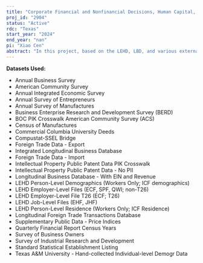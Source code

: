 ```yaml
---
title: "Corporate Financial and Nonfinancial Decisions, Human Capital, and Trades"
proj_id: "2904"
status: "Active"
rdc: "Texas"
start_year: "2024"
end_year: "nan"
pi: "Xiao Cen"
abstract: "In this project, based on the LEHD, LBD, and various external datasets, we examine the two-way effects between individuals' employment decisions and corporate culture related policies, an understudied facet in corporate governance. To investigate the effects, we plan to use the voting outcomes of firm-culture-related shareholder proposals as an instrumental variable for culture changes of a firm. We expect to see a decrease in employee separation rates after the passing of a shareholder proposal regarding firm culture, especially among the employees with high consciousness to firm culture/social values. In the second part of the project, we will further shed light on how the culture-related firm policies/decisions and the resulting human capital consequences affect firm performance in innovation, international competition, and financial management."
---
```


**Datasets Used:**

  - Annual Business Survey 
  - American Community Survey 
  - Annual Integrated Economic Survey 
  - Annual Survey of Entrepreneurs 
  - Annual Survey of Manufactures 
  - Business Enterprise Research and Development Survey (BERD) 
  - BOC PIK Crosswalk American Community Survey (ACS) 
  - Census of Manufactures 
  - Commercial Columbia University Deeds 
  - Compustat-SSEL Bridge 
  - Foreign Trade Data - Export 
  - Integrated Longitudinal Business Database 
  - Foreign Trade Data - Import 
  - Intellectual Property Public Patent Data PIK Crosswalk 
  - Intellectual Property Public Patent Data - No PII 
  - Longitudinal Business Database - With EIN and Revenue 
  - LEHD Person-Level Demographics (Workers Only; ICF demographics) 
  - LEHD Employer-Level Files (ECF, SPF, QWI; non-T26) 
  - LEHD Employer-Level File T26 (ECF; T26) 
  - LEHD Job-Level Files (EHF, JHF) 
  - LEHD Person-Level Residence (Workers Only; ICF Residence) 
  - Longitudinal Foreign Trade Transactions Database 
  - Supplementary Public Data - Price Indices 
  - Quarterly Financial Report Census Years 
  - Survey of Business Owners 
  - Survey of Industrial Research and Development 
  - Standard Statistical Establishment Listing 
  - Texas A&M University - Hand-collected Individual-level Demogr Data 

